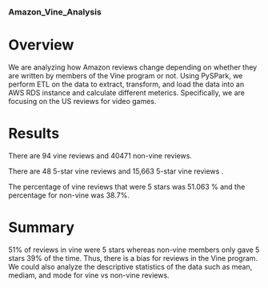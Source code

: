 ### Amazon_Vine_Analysis

# Overview
We are analyzing how Amazon reviews change depending on whether they are written by members of the Vine program or not. Using PySPark, we perform ETL on the data to extract, transform, and load the data into an AWS RDS instance and calculate different meterics. Specifically, we are focusing on the US reviews for video games. 

# Results

There are 94 vine reviews and 40471 non-vine reviews. 

There are 48 5-star vine reviews and 15,663 5-star vine reviews .

The percentage of vine reviews that were 5 stars was 51.063 % and the percentage for non-vine was 38.7%.

# Summary
51% of reviews in vine were 5 stars whereas non-vine members only gave 5 stars 39% of the time. Thus, there is a bias for reviews in the Vine program. We could also analyze the descriptive statistics of the data such as mean, mediam, and mode for vine vs non-vine reviews. 

